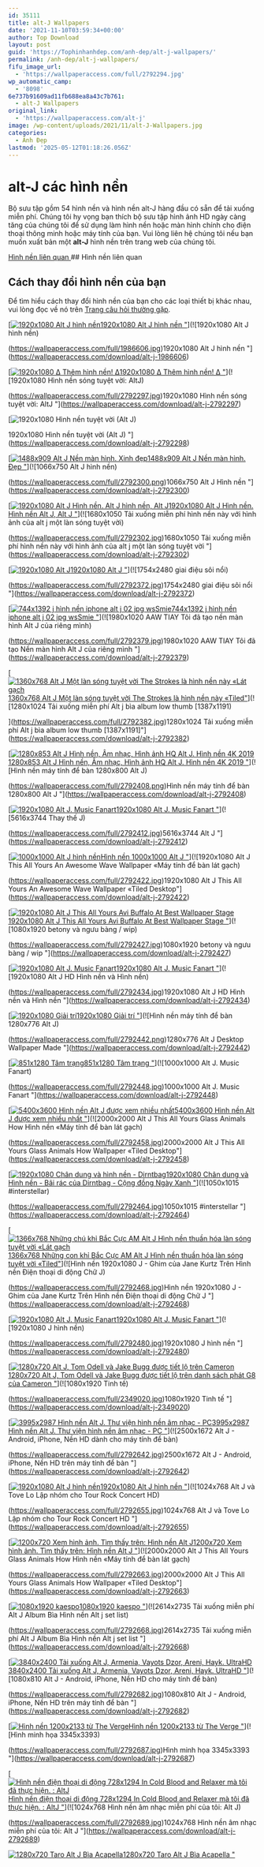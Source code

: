 ```yaml
---
id: 35111
title: alt-J Wallpapers
date: '2021-11-10T03:59:34+00:00'
author: Top Download
layout: post
guid: 'https://Tophinhanhdep.com/anh-dep/alt-j-wallpapers/'
permalink: /anh-dep/alt-j-wallpapers/
fifu_image_url:
  - 'https://wallpaperaccess.com/full/2792294.jpg'
wp_automatic_camp:
  - '8098'
6e737b91609ad11fb688ea8a43c7b761:
  - alt-J Wallpapers
original_link:
  - 'https://wallpaperaccess.com/alt-j'
image: /wp-content/uploads/2021/11/alt-J-Wallpapers.jpg
categories:
  - Ảnh Đẹp
lastmod: '2025-05-12T01:18:26.056Z'
---
```

# alt-J các hình nền

Bộ sưu tập gồm 54 hình nền và hình nền alt-J hàng đầu có sẵn để tải xuống miễn phí. Chúng tôi hy vọng bạn thích bộ sưu tập hình ảnh HD ngày càng tăng của chúng tôi để sử dụng làm hình nền hoặc màn hình chính cho điện thoại thông minh hoặc máy tính của bạn. Vui lòng liên hệ chúng tôi nếu bạn muốn xuất bản một **alt-J** hình nền trên trang web của chúng tôi.

[Hình nền liên quan ](#related) ## Hình nền liên quan

## Cách thay đổi hình nền của bạn

Để tìm hiểu cách thay đổi hình nền của bạn cho các loại thiết bị khác nhau, vui lòng đọc về nó trên [Trang câu hỏi thường gặp](https://tophinhanhdep.com/faq/).

  
[[![1920x1080 Alt J hình nền](https://wallpaperaccess.com/full/2792294.jpg)1920x1080 Alt J hình nền "](https://wallpaperaccess.com/download/alt-j-2792294)](![1920x1080 Alt J hình nền)

(https://wallpaperaccess.com/full/1986606.jpg)1920x1080 Alt J hình nền "](https://wallpaperaccess.com/download/alt-j-1986606)

[[![1920x1080 Δ Thêm hình nền!  Δ](https://wallpaperaccess.com/full/2792296.jpg)1920x1080 Δ Thêm hình nền! Δ "](https://wallpaperaccess.com/download/alt-j-2792296)](![1920x1080 Hình nền sóng tuyệt vời: AltJ)

(https://wallpaperaccess.com/full/2792297.jpg)1920x1080 Hình nền sóng tuyệt vời: AltJ "](https://wallpaperaccess.com/download/alt-j-2792297)

[![1920x1080 Hình nền tuyệt vời (Alt J)](https://wallpaperaccess.com/full/2792298.jpg)

1920x1080 Hình nền tuyệt vời (Alt J) "](https://wallpaperaccess.com/download/alt-j-2792298)

[[![1488x909 Alt J Nền màn hình.  Xinh đẹp](https://wallpaperaccess.com/full/2792299.jpg)1488x909 Alt J Nền màn hình. Đẹp "](https://wallpaperaccess.com/download/alt-j-2792299)](![1066x750 Alt J hình nền)

(https://wallpaperaccess.com/full/2792300.png)1066x750 Alt J Hình nền "](https://wallpaperaccess.com/download/alt-j-2792300)

[[![1920x1080 Alt J Hình nền.  Alt J hình nền, Alt J](https://wallpaperaccess.com/full/2792301.jpg)1920x1080 Alt J Hình nền. Hình nền Alt J, Alt J "](https://wallpaperaccess.com/download/alt-j-2792301)](![1680x1050 Tải xuống miễn phí hình nền này với hình ảnh của alt j một làn sóng tuyệt vời)

(https://wallpaperaccess.com/full/2792302.jpg)1680x1050 Tải xuống miễn phí hình nền này với hình ảnh của alt j một làn sóng tuyệt vời "](https://wallpaperaccess.com/download/alt-j-2792302)

[[![1920x1080 Alt J](https://wallpaperaccess.com/full/2792371.jpg)1920x1080 Alt J "](https://wallpaperaccess.com/download/alt-j-2792371)](![1754x2480 giai điệu sôi nổi)

(https://wallpaperaccess.com/full/2792372.jpg)1754x2480 giai điệu sôi nổi "](https://wallpaperaccess.com/download/alt-j-2792372)

[[![744x1392 j hình nền iphone alt j 02 jpg wsSmie](https://wallpaperaccess.com/full/2792373.jpg)744x1392 j hình nền iphone alt j 02 jpg wsSmie "](https://wallpaperaccess.com/download/alt-j-2792373)](![1980x1020 AAW TIAY Tôi đã tạo nền màn hình Alt J của riêng mình)

(https://wallpaperaccess.com/full/2792379.jpg)1980x1020 AAW TIAY Tôi đã tạo Nền màn hình Alt J của riêng mình "](https://wallpaperaccess.com/download/alt-j-2792379)

[[![1360x768 Alt J Một làn sóng tuyệt vời The Strokes là hình nền này «Lát gạch](https://wallpaperaccess.com/full/2792380.jpg)1360x768 Alt J Một làn sóng tuyệt vời The Strokes là hình nền này «Tiled"](https://wallpaperaccess.com/download/alt-j-2792380)](![1280x1024 Tải xuống miễn phí Alt j bìa album low thumb [1387x1191)

](https://wallpaperaccess.com/full/2792382.jpg)1280x1024 Tải xuống miễn phí Alt j bìa album low thumb \[1387x1191\]"](https://wallpaperaccess.com/download/alt-j-2792382)

[[![1280x853 Alt J Hình nền, Âm nhạc, Hình ảnh HQ Alt J.  Hình nền 4K 2019](https://wallpaperaccess.com/full/2792406.jpg)1280x853 Alt J Hình nền, Âm nhạc, Hình ảnh HQ Alt J. Hình nền 4K 2019 "](https://wallpaperaccess.com/download/alt-j-2792406)](![Hình nền máy tính để bàn 1280x800 Alt J)

(https://wallpaperaccess.com/full/2792408.png)Hình nền máy tính để bàn 1280x800 Alt J "](https://wallpaperaccess.com/download/alt-j-2792408)

[[![1920x1080 Alt J. Music Fanart](https://wallpaperaccess.com/full/2792409.jpg)1920x1080 Alt J. Music Fanart "](https://wallpaperaccess.com/download/alt-j-2792409)](![5616x3744 Thay thế J)

(https://wallpaperaccess.com/full/2792412.jpg)5616x3744 Alt J "](https://wallpaperaccess.com/download/alt-j-2792412)

[[![1000x1000 Alt J hình nền](https://wallpaperaccess.com/full/2792418.jpg)Hình nền 1000x1000 Alt J "](https://wallpaperaccess.com/download/alt-j-2792418)](![1920x1080 Alt J This All Yours An Awesome Wave Wallpaper «Máy tính để bàn lát gạch)

(https://wallpaperaccess.com/full/2792422.jpg)1920x1080 Alt J This All Yours An Awesome Wave Wallpaper «Tiled Desktop"](https://wallpaperaccess.com/download/alt-j-2792422)

[[![1920x1080 Alt J This All Yours Avi Buffalo At Best Wallpaper Stage](https://wallpaperaccess.com/full/2792424.jpg)1920x1080 Alt J This All Yours Avi Buffalo At Best Wallpaper Stage "](https://wallpaperaccess.com/download/alt-j-2792424)](![1080x1920 betony và ngưu bàng / wip)

(https://wallpaperaccess.com/full/2792427.jpg)1080x1920 betony và ngưu bàng / wip "](https://wallpaperaccess.com/download/alt-j-2792427)

[[![1920x1080 Alt J. Music Fanart](https://wallpaperaccess.com/full/2792430.jpg)1920x1080 Alt J. Music Fanart "](https://wallpaperaccess.com/download/alt-j-2792430)](![1920x1080 Alt J HD Hình nền và Hình nền)

(https://wallpaperaccess.com/full/2792434.jpg)1920x1080 Alt J HD Hình nền và Hình nền "](https://wallpaperaccess.com/download/alt-j-2792434)

[[![1920x1080 Giải trí](https://wallpaperaccess.com/full/2792439.jpg)1920x1080 Giải trí "](https://wallpaperaccess.com/download/alt-j-2792439)](![Hình nền máy tính để bàn 1280x776 Alt J)

(https://wallpaperaccess.com/full/2792442.png)1280x776 Alt J Desktop Wallpaper Made "](https://wallpaperaccess.com/download/alt-j-2792442)

[[![851x1280 Tâm trạng](https://wallpaperaccess.com/full/2792445.jpg)851x1280 Tâm trạng "](https://wallpaperaccess.com/download/alt-j-2792445)](![1000x1000 Alt J. Music Fanart)

(https://wallpaperaccess.com/full/2792448.jpg)1000x1000 Alt J. Music Fanart "](https://wallpaperaccess.com/download/alt-j-2792448)

[[![5400x3600 Hình nền Alt J được xem nhiều nhất](https://wallpaperaccess.com/full/2792455.jpg)5400x3600 Hình nền Alt J được xem nhiều nhất "](https://wallpaperaccess.com/download/alt-j-2792455)](![2000x2000 Alt J This All Yours Glass Animals How Hình nền «Máy tính để bàn lát gạch)

(https://wallpaperaccess.com/full/2792458.jpg)2000x2000 Alt J This All Yours Glass Animals How Wallpaper «Tiled Desktop"](https://wallpaperaccess.com/download/alt-j-2792458)

[[![1920x1080 Chân dung và hình nền - Dirntbag](https://wallpaperaccess.com/full/2792462.jpg)1920x1080 Chân dung và Hình nền - Bãi rác của Dirntbag - Cộng đồng Ngày Xanh "](https://wallpaperaccess.com/download/alt-j-2792462)](![1050x1015 #interstellar)

(https://wallpaperaccess.com/full/2792464.jpg)1050x1015 #interstellar "](https://wallpaperaccess.com/download/alt-j-2792464)

[[![1366x768 Những chú khỉ Bắc Cực AM Alt J Hình nền thuần hóa làn sóng tuyệt vời «Lát gạch](https://wallpaperaccess.com/full/2792465.jpg)1366x768 Những con khỉ Bắc Cực AM Alt J Hình nền thuần hóa làn sóng tuyệt vời «Tiled"](https://wallpaperaccess.com/download/alt-j-2792465)](![Hình nền 1920x1080 J - Ghim của Jane Kurtz Trên Hình nền Điện thoại di động Chữ J)

(https://wallpaperaccess.com/full/2792468.jpg)Hình nền 1920x1080 J - Ghim của Jane Kurtz Trên Hình nền Điện thoại di động Chữ J "](https://wallpaperaccess.com/download/alt-j-2792468)

[[![1920x1080 Alt J. Music Fanart](https://wallpaperaccess.com/full/2792478.jpg)1920x1080 Alt J. Music Fanart "](https://wallpaperaccess.com/download/alt-j-2792478)](![1920x1080 J hình nền)

(https://wallpaperaccess.com/full/2792480.jpg)1920x1080 J hình nền "](https://wallpaperaccess.com/download/alt-j-2792480)

[[![1280x720 Alt J, Tom Odell và Jake Bugg được tiết lộ trên Cameron](https://wallpaperaccess.com/full/2792631.jpg)1280x720 Alt J, Tom Odell và Jake Bugg được tiết lộ trên danh sách phát G8 của Cameron "](https://wallpaperaccess.com/download/alt-j-2792631)](![1080x1920 Tinh tế)

(https://wallpaperaccess.com/full/2349020.jpg)1080x1920 Tinh tế "](https://wallpaperaccess.com/download/alt-j-2349020)

[[![3995x2987 Hình nền Alt J.  Thư viện hình nền âm nhạc - PC](https://wallpaperaccess.com/full/2792635.jpg)3995x2987 Hình nền Alt J. Thư viện hình nền âm nhạc - PC "](https://wallpaperaccess.com/download/alt-j-2792635)](![2500x1672 Alt J - Android, iPhone, Nền HD dành cho máy tính để bàn)

(https://wallpaperaccess.com/full/2792642.jpg)2500x1672 Alt J - Android, iPhone, Nền HD trên máy tính để bàn "](https://wallpaperaccess.com/download/alt-j-2792642)

[[![1920x1080 Alt J hình nền](https://wallpaperaccess.com/full/2792652.jpg)1920x1080 Alt J hình nền "](https://wallpaperaccess.com/download/alt-j-2792652)](![1024x768 Alt J và Tove Lo Lập nhóm cho Tour Rock Concert HD)

(https://wallpaperaccess.com/full/2792655.jpg)1024x768 Alt J và Tove Lo Lập nhóm cho Tour Rock Concert HD "](https://wallpaperaccess.com/download/alt-j-2792655)

[[![1200x720 Xem hình ảnh.  Tìm thấy trên: Hình nền Alt J](https://wallpaperaccess.com/full/2792658.jpg)1200x720 Xem hình ảnh. Tìm thấy trên: Hình nền Alt J "](https://wallpaperaccess.com/download/alt-j-2792658)](![2000x2000 Alt J This All Yours Glass Animals How Hình nền «Máy tính để bàn lát gạch)

(https://wallpaperaccess.com/full/2792663.jpg)2000x2000 Alt J This All Yours Glass Animals How Wallpaper «Tiled Desktop"](https://wallpaperaccess.com/download/alt-j-2792663)

[[![1080x1920 kaespo](https://wallpaperaccess.com/full/2792665.jpg)1080x1920 kaespo "](https://wallpaperaccess.com/download/alt-j-2792665)](![2614x2735 Tải xuống miễn phí Alt J Album Bìa Hình nền Alt j set list)

(https://wallpaperaccess.com/full/2792668.jpg)2614x2735 Tải xuống miễn phí Alt J Album Bìa Hình nền Alt j set list "](https://wallpaperaccess.com/download/alt-j-2792668)

[[![3840x2400 Tải xuống Alt J, Armenia, Vayots Dzor, Areni, Hayk.  UltraHD](https://wallpaperaccess.com/full/2792677.jpg)3840x2400 Tải xuống Alt J, Armenia, Vayots Dzor, Areni, Hayk. UltraHD "](https://wallpaperaccess.com/download/alt-j-2792677)](![1080x810 Alt J - Android, iPhone, Nền HD cho máy tính để bàn)

(https://wallpaperaccess.com/full/2792682.jpg)1080x810 Alt J - Android, iPhone, Nền HD trên máy tính để bàn "](https://wallpaperaccess.com/download/alt-j-2792682)

[[![Hình nền 1200x2133 từ The Verge](https://wallpaperaccess.com/full/1652888.jpg)Hình nền 1200x2133 từ The Verge "](https://wallpaperaccess.com/download/alt-j-1652888)](![Hình minh họa 3345x3393)

(https://wallpaperaccess.com/full/2792687.jpg)Hình minh họa 3345x3393 "](https://wallpaperaccess.com/download/alt-j-2792687)

[[![Hình nền điện thoại di động 728x1294 In Cold Blood and Relaxer mà tôi đã thực hiện.  : AltJ](https://wallpaperaccess.com/full/2792688.jpg)Hình nền điện thoại di động 728x1294 In Cold Blood and Relaxer mà tôi đã thực hiện. : AltJ "](https://wallpaperaccess.com/download/alt-j-2792688)](![1024x768 Hình nền âm nhạc miễn phí của tôi: Alt J)

(https://wallpaperaccess.com/full/2792689.jpg)1024x768 Hình nền âm nhạc miễn phí của tôi: Alt J "](https://wallpaperaccess.com/download/alt-j-2792689)

[![1280x720 Taro Alt J Bìa Acapella](https://wallpaperaccess.com/full/2792692.jpg)1280x720 Taro Alt J Bìa Acapella "](https://wallpaperaccess.com/download/alt-j-2792692)
